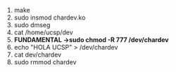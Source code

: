 1. make
2. sudo insmod chardev.ko
3. sudo dmseg
4. cat /home/ucsp/dev
5. **FUNDAMENTAL ->sudo chmod -R 777 /dev/chardev** 
6. echo "HOLA UCSP" > /dev/chardev
7. cat dev/chardev
8. sudo rmmod chardev
